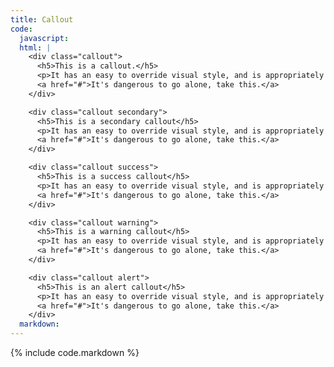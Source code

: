 ```yaml
---
title: Callout
code:
  javascript:
  html: |
    <div class="callout">
      <h5>This is a callout.</h5>
      <p>It has an easy to override visual style, and is appropriately subdued.</p>
      <a href="#">It's dangerous to go alone, take this.</a>
    </div>

    <div class="callout secondary">
      <h5>This is a secondary callout</h5>
      <p>It has an easy to override visual style, and is appropriately subdued.</p>
      <a href="#">It's dangerous to go alone, take this.</a>
    </div>

    <div class="callout success">
      <h5>This is a success callout</h5>
      <p>It has an easy to override visual style, and is appropriately subdued.</p>
      <a href="#">It's dangerous to go alone, take this.</a>
    </div>

    <div class="callout warning">
      <h5>This is a warning callout</h5>
      <p>It has an easy to override visual style, and is appropriately subdued.</p>
      <a href="#">It's dangerous to go alone, take this.</a>
    </div>

    <div class="callout alert">
      <h5>This is an alert callout</h5>
      <p>It has an easy to override visual style, and is appropriately subdued.</p>
      <a href="#">It's dangerous to go alone, take this.</a>
    </div>
  markdown:
---
```

{% include code.markdown %}

